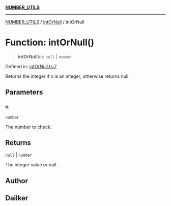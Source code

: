 [**NUMBER_UTILS**](../../README.md)

***

[NUMBER_UTILS](../../README.md) / [intOrNull](../README.md) / intOrNull

# Function: intOrNull()

> **intOrNull**(`n`): `null` \| `number`

Defined in: [intOrNull.ts:7](https://github.com/dailker/everyutil/blob/26e2bb73429918cf0d08899e9efd90b82a42c92e/src/number/intOrNull.ts#L7)

Returns the integer if n is an integer, otherwise returns null.

## Parameters

### n

`number`

The number to check.

## Returns

`null` \| `number`

The integer value or null.

## Author

## Dailker
